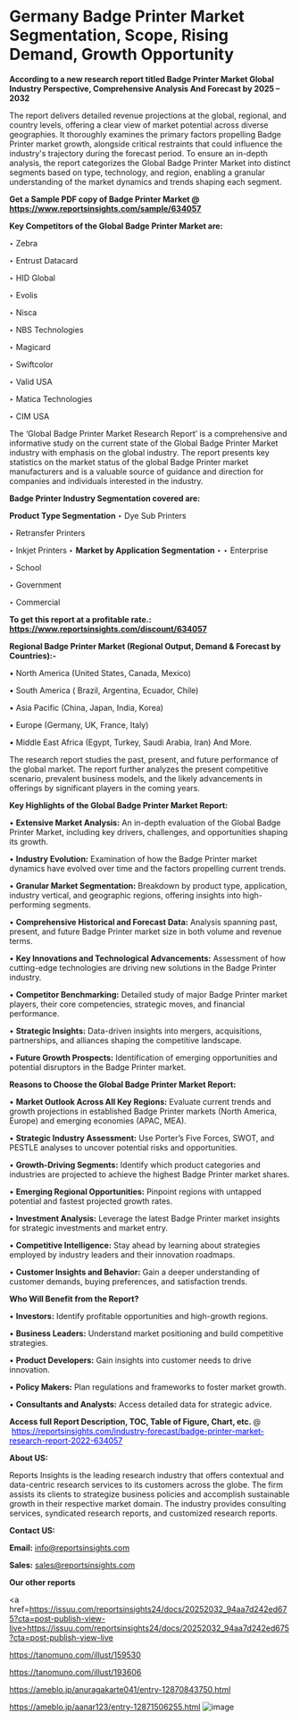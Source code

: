 # Germany Badge Printer Market Segmentation, Scope, Rising Demand, Growth Opportunity 

<strong>According to a new research report titled Badge Printer Market Global Industry Perspective, Comprehensive Analysis And Forecast by 2025 – 2032</strong>

The report delivers detailed revenue projections at the global, regional, and country levels, offering a clear view of market potential across diverse geographies. It thoroughly examines the primary factors propelling Badge Printer market growth, alongside critical restraints that could influence the industry's trajectory during the forecast period. To ensure an in-depth analysis, the report categorizes the Global Badge Printer Market into distinct segments based on type, technology, and region, enabling a granular understanding of the market dynamics and trends shaping each segment.

<strong>Get a Sample PDF copy of Badge Printer Market </strong><strong>@<a href=https://www.reportsinsights.com/sample/634057 style=color:#0000ff;> https://www.reportsinsights.com/sample/634057</a></strong></font>

<strong>Key Competitors of the Global Badge Printer Market are:</strong>

‣ Zebra

‣ Entrust Datacard

‣ HID Global

‣ Evolis

‣ Nisca

‣ NBS Technologies

‣ Magicard

‣ Swiftcolor

‣ Valid USA

‣ Matica Technologies

‣ CIM USA

The ‘Global Badge Printer Market Research Report’ is a comprehensive and informative study on the current state of the Global Badge Printer Market industry with emphasis on the global industry. The report presents key statistics on the market status of the global Badge Printer market manufacturers and is a valuable source of guidance and direction for companies and individuals interested in the industry.

<strong>Badge Printer Industry Segmentation covered are:</strong>

<strong>Product Type Segmentation</strong>
‣
Dye Sub Printers

‣ Retransfer Printers

‣ Inkjet Printers
‣ 
<strong>Market by Application Segmentation</strong>
‣
‣  Enterprise

‣ School

‣ Government

‣ Commercial

<strong>To get this report at a profitable rate.: <a href=https://www.reportsinsights.com/discount/634057 style=color:#0000ff;>https://www.reportsinsights.com/discount/634057</a></strong></font>

<strong>Regional Badge Printer Market (Regional Output, Demand &amp; Forecast by Countries):-</strong>

• North America (United States, Canada, Mexico)

• South America ( Brazil, Argentina, Ecuador, Chile)

• Asia Pacific (China, Japan, India, Korea)

• Europe (Germany, UK, France, Italy)

• Middle East Africa (Egypt, Turkey, Saudi Arabia, Iran) And More.

The research report studies the past, present, and future performance of the global market. The report further analyzes the present competitive scenario, prevalent business models, and the likely advancements in offerings by significant players in the coming years.

<strong>Key Highlights of the Global Badge Printer Market Report:</strong>

• <strong>Extensive Market Analysis:</strong> An in-depth evaluation of the Global Badge Printer Market, including key drivers, challenges, and opportunities shaping its growth.

• <strong>Industry Evolution:</strong> Examination of how the Badge Printer market dynamics have evolved over time and the factors propelling current trends.

• <strong>Granular Market Segmentation:</strong> Breakdown by product type, application, industry vertical, and geographic regions, offering insights into high-performing segments.

• <strong>Comprehensive Historical and Forecast Data:</strong> Analysis spanning past, present, and future Badge Printer market size in both volume and revenue terms.

• <strong>Key Innovations and Technological Advancements:</strong> Assessment of how cutting-edge technologies are driving new solutions in the Badge Printer industry.

• <strong>Competitor Benchmarking:</strong> Detailed study of major Badge Printer market players, their core competencies, strategic moves, and financial performance.

• <strong>Strategic Insights:</strong> Data-driven insights into mergers, acquisitions, partnerships, and alliances shaping the competitive landscape.

• <strong>Future Growth Prospects:</strong> Identification of emerging opportunities and potential disruptors in the Badge Printer market.

<strong>Reasons to Choose the Global Badge Printer Market Report:</strong>

• <strong>Market Outlook Across All Key Regions:</strong> Evaluate current trends and growth projections in established Badge Printer markets (North America, Europe) and emerging economies (APAC, MEA).

• <strong>Strategic Industry Assessment:</strong> Use Porter’s Five Forces, SWOT, and PESTLE analyses to uncover potential risks and opportunities.

• <strong>Growth-Driving Segments:</strong> Identify which product categories and industries are projected to achieve the highest Badge Printer market shares.

• <strong>Emerging Regional Opportunities:</strong> Pinpoint regions with untapped potential and fastest projected growth rates.

• <strong>Investment Analysis:</strong> Leverage the latest Badge Printer market insights for strategic investments and market entry.

• <strong>Competitive Intelligence:</strong> Stay ahead by learning about strategies employed by industry leaders and their innovation roadmaps.

• <strong>Customer Insights and Behavior:</strong> Gain a deeper understanding of customer demands, buying preferences, and satisfaction trends.

<strong>Who Will Benefit from the Report?</strong>

• <strong>Investors:</strong> Identify profitable opportunities and high-growth regions.

• <strong>Business Leaders:</strong> Understand market positioning and build competitive strategies.

• <strong>Product Developers:</strong> Gain insights into customer needs to drive innovation.

• <strong>Policy Makers:</strong> Plan regulations and frameworks to foster market growth.

• <strong>Consultants and Analysts:</strong> Access detailed data for strategic advice.
</ul>
<strong>Access full Report Description, TOC, Table of Figure, Chart, etc. </strong>@  <a href=https://reportsinsights.com/industry-forecast/badge-printer-market-research-report-2022-634057 style=color:#0000ff;>https://reportsinsights.com/industry-forecast/badge-printer-market-research-report-2022-634057</a></font>

<strong><strong>About US</strong>:</strong>

Reports Insights is the leading research industry that offers contextual and data-centric research services to its customers across the globe. The firm assists its clients to strategize business policies and accomplish sustainable growth in their respective market domain. The industry provides consulting services, syndicated research reports, and customized research reports.

<strong>Contact US:</strong>

<p class=""""><b>Email:</b> <a href=mailto:info@reportsinsights.com>info@reportsinsights.com</a></p>
<p class=""""><b>Sales:</b> <a href=mailto:sales@reportsinsights.com>sales@reportsinsights.com</a></p>

<strong>Our other reports</strong>

<a href=https://issuu.com/reportsinsights24/docs/20252032_94aa7d242ed675?cta=post-publish-view-live>https://issuu.com/reportsinsights24/docs/20252032_94aa7d242ed675?cta=post-publish-view-live</a>

<a href=https://tanomuno.com/illust/159530>https://tanomuno.com/illust/159530</a>

<a href=https://tanomuno.com/illust/193606>https://tanomuno.com/illust/193606</a>

<a href=https://ameblo.jp/anuragakarte041/entry-12870843750.html>https://ameblo.jp/anuragakarte041/entry-12870843750.html</a>

<a href=https://ameblo.jp/aanar123/entry-12871506255.html>https://ameblo.jp/aanar123/entry-12871506255.html</a>
![image](https://github.com/user-attachments/assets/dc215699-d186-4999-befd-6a83b9a2df2e)
